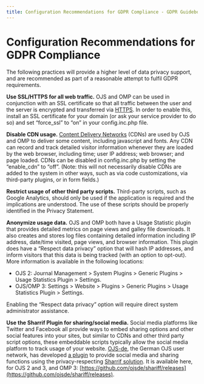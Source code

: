 ```yaml
---
title: Configuration Recommendations for GDPR Compliance - GDPR Guidebook for PKP Users
---
```


# Configuration Recommendations for GDPR Compliance

The following practices will provide a higher level of data privacy support, and are recommended as part of a reasonable attempt to fulfil GDPR requirements.

**Use SSL/HTTPS for all web traffic.** OJS and OMP can be used in conjunction with an SSL certificate so that all traffic between the user and the server is encrypted and transferred via [HTTPS](https://en.wikipedia.org/wiki/HTTPS). In order to enable this, install an SSL certificate for your domain (or ask your service provider to do so) and set “force_ssl” to “on” in your config.inc.php file. 

**Disable CDN usage.** [Content Delivery Networks](https://en.wikipedia.org/wiki/Content_delivery_network) (CDNs) are used by OJS and OMP to deliver some content, including javascript and fonts. Any CDN can record and track detailed visitor information whenever they are loaded by the web browser, including time; user IP address; web browser; and page loaded. CDNs can be disabled in config.inc.php by setting the “enable_cdn” to “off”. (Note: this will not necessarily disable CDNs are added to the system in other ways, such as via code customizations, via third-party plugins, or in form fields.)  

**Restrict usage of other third party scripts.** Third-party scripts, such as Google Analytics, should only be used if the application is required and the implications are understood. The use of these scripts should be properly identified in the Privacy Statement.  

**Anonymize usage data.** OJS and OMP both have a Usage Statistic plugin that provides detailed metrics on page views and galley file downloads. It also creates and stores log files containing detailed information including IP address, date/time visited, page views, and browser information. This plugin does have a “Respect data privacy” option that will hash IP addresses, and inform visitors that this data is being tracked (with an option to opt-out). More information is available in the following locations:  

* OJS 2: Journal Management > System Plugins > Generic Plugins > Usage Statistics Plugin > Settings.    
* OJS/OMP 3: Settings > Website > Plugins > Generic Plugins > Usage Statistics Plugin > Settings.
 
Enabling the “Respect data privacy” option will require direct system administrator assistance.
  
**Use the Sharrif Plugin for sharing/social media.** Social media platforms like Twitter and Facebook all provide ways to embed sharing options and other social features into your sites, but similar to CDNs and other third party script options, these embeddable scripts typically allow the social media platform to track usage of your website. [OJS-de](http://www.ojs-de.net), the German OJS user network, has developed [a plugin](https://github.com/ojsde/shariff) to provide social media and sharing functions using the privacy-respecting [Sharrif solution](https://github.com/heiseonline/shariff). It is available here, for OJS 2 and 3, and OMP 3: [https://github.com/ojsde/shariff/releases](https://github.com/ojsde/shariff/releases).
